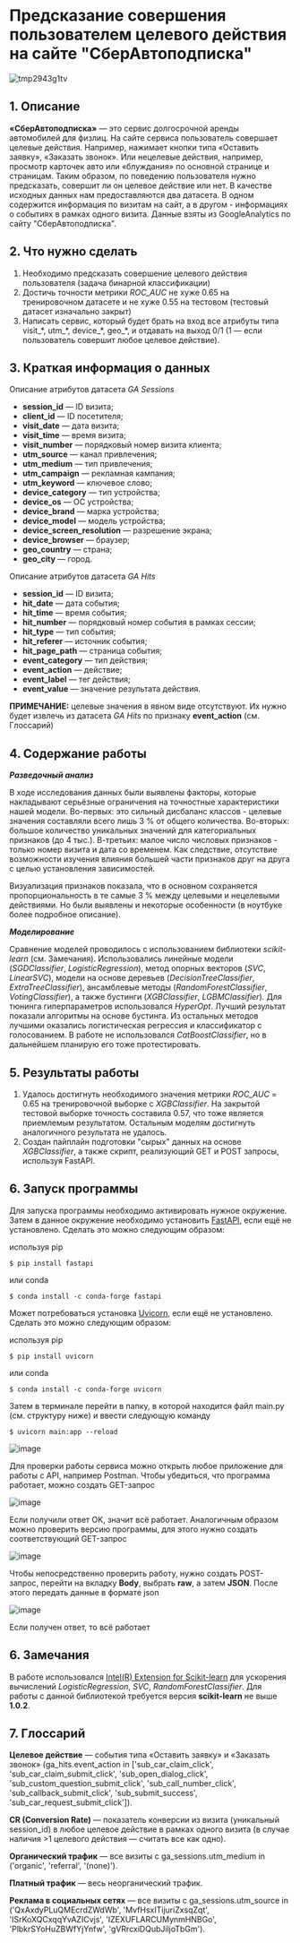 # Предсказание совершения пользователем целевого действия на сайте "СберАвтоподписка"

![tmp2943g1tv](https://user-images.githubusercontent.com/103372805/202800560-5b020e5d-5e22-4ea9-a05e-e40ca3fc2aa0.svg)

## 1. Описание
**«СберАвтоподписка»** — это сервис долгосрочной аренды автомобилей для физлиц.
На сайте сервиса пользователь совершает целевые действия. Например, нажимает кнопки типа «Оставить заявку», «Заказать звонок». Или нецелевые действия, например, 
просмотр карточек авто или «блуждания» по основной странице и страницам. Таким образом, по поведению пользователя нужно предсказать, совершит ли он 
целевое действие или нет. В качестве исходных данных нам предоставляются два датасета. В одном содержится информация по визитам на сайт, а в другом - информациях о 
событиях в рамках одного визита. Данные взяты из GoogleAnalytics по сайту "СберАвтоподписка".

## 2. Что нужно сделать
1. Необходимо предсказать совершение целевого действия пользователя (задача бинарной классификации)
2. Достичь точности метрики _ROC_AUC_ не хуже 0.65 на тренировочном датасете и не хуже 0.55 на тестовом (тестовый датасет изначально закрыт)
3. Написать сервис, который будет брать на вход все атрибуты типа visit_\*, utm_\*, device_\*, geo_\*, и отдавать на выход 0/1 (1 — если пользователь совершит любое целевое действие).

## 3. Краткая информация о данных
Описание атрибутов датасета _GA Sessions_
- **session_id** — ID визита;
- **client_id** — ID посетителя;
- **visit_date** — дата визита;
- **visit_time** — время визита;
- **visit_number** — порядковый номер визита клиента;
- **utm_source** — канал привлечения;
- **utm_medium** — тип привлечения;
- **utm_campaign** — рекламная кампания;
- **utm_keyword** — ключевое слово;
- **device_category** — тип устройства;
- **device_os** — ОС устройства;
- **device_brand** — марка устройства;
- **device_model** — модель устройства;
- **device_screen_resolution** — разрешение экрана;
- **device_browser** — браузер;
- **geo_country** — страна;
- **geo_city** — город.

Описание атрибутов датасета _GA Hits_
- **session_id** — ID визита;
- **hit_date** — дата события;
- **hit_time** — время события;
- **hit_number** — порядковый номер события в рамках сессии;
- **hit_type** — тип события;
- **hit_referer** — источник события;
- **hit_page_path** — страница события;
- **event_category** — тип действия;
- **event_action** — действие;
- **event_label** — тег действия;
- **event_value** — значение результата действия.

**ПРИМЕЧАНИЕ:** целевые значения в явном виде отсутствуют. Их нужно будет извлечь из датасета _GA Hits_ по признаку **event_action** (см. Глоссарий)

## 4. Содержание работы
**_Разведочный анализ_**

В ходе исследования данных были выявлены факторы, которые накладывают серьёзные ограничения на точностные характеристики нашей модели. Во-первых: это сильный дисбаланс классов - целевые значения составляли всего лишь 3 % от общего количества. Во-вторых: большое количество уникальных значений для категориальных признаков (до 4 тыс.). В-третьих: малое число числовых признаков - только номер визита и дата со временем. Как следствие, отсутствие возможности изучения влияния большей части признаков друг на друга с целью установления зависимостей. 

Визуализация признаков показала, что в основном сохраняется пропорциональность в те самые 3 % между целевыми и нецелевыми действиями. Но были выявлены и некоторые особенности (в ноутбуке более подробное описание).

**_Моделирование_**

Сравнение моделей проводилось с использованием библиотеки _scikit-learn_ (см. Замечания). Использовались линейные модели (_SGDClassifier_, _LogisticRegression_), метод опорных векторов (_SVC_, _LinearSVC_), модели на основе деревьев (_DecisionTreeClassifier_, _ExtraTreeClassifier_), ансамблевые методы (_RandomForestClassifier_, _VotingClassifier_), а также бустинги (_XGBClassifier_, _LGBMClassifier_). Для тюнинга гиперпараметров использовался _HyperOpt_. Лучший результат показали алгоритмы на основе бустинга. Из остальных методов лучшими оказались логистическая регрессия и классификатор с голосованием. В работе не использовался _CatBoostClassifier_, но в дальнейшем планирую его тоже протестировать.

## 5. Результаты работы
1. Удалось достигнуть необходимого значения метрики _ROC_AUC_ = 0.65 на тренировочной выборке с _XGBClassifier_. На закрытой тестовой выборке точность составила 0.57, что тоже является приемлемым результатом. Остальным моделям достигнуть аналогичного результата не удалось.
2. Создан пайплайн подготовки "сырых" данных на основе _XGBClassifier_, а также скрипт, реализующий GET и POST запросы, используя FastAPI. 

## 6. Запуск программы
Для запуска программы необходимо активировать нужное окружение. Затем в данное окружение необходимо установить [FastAPI](https://github.com/tiangolo/fastapi), если ещё не установлено.
Сделать это можно следующим образом:

используя pip
```
$ pip install fastapi
```

или conda
```
$ conda install -c conda-forge fastapi
```

Может потребоваться установка [Uvicorn](https://www.uvicorn.org/), если ещё не установлено.
Сделать это можно следующим образом:

используя pip
```
$ pip install uvicorn
```

или conda
```
$ conda install -c conda-forge uvicorn
```

Затем в терминале перейти в папку, в которой находится файл main.py (см. структуру ниже) и ввести следующую команду
```
$ uvicorn main:app --reload
```
![image](https://user-images.githubusercontent.com/103372805/201987248-9914026c-d06e-46d0-80fe-37492458d2a3.png)

Для проверки работы сервиса можно открыть любое приложение для работы с API, например Postman. Чтобы убедиться, что программа работает, можно создать
GET-запрос

![image](https://user-images.githubusercontent.com/103372805/202774666-94f337cc-e953-4de3-944f-cfd2be04ce9b.png)

Если получили ответ OK, значит всё работает. Аналогичным образом можно проверить версию программы, для этого нужно создать соответствующий GET-запрос

![image](https://user-images.githubusercontent.com/103372805/202774906-60530976-2f83-4912-93c0-b2b3be01291f.png)

Чтобы непосредственно проверить работу, нужно создать POST-запрос, перейти на вкладку **Body**, выбрать **raw**, а затем **JSON**. 
После этого передать данные в формате json

![image](https://user-images.githubusercontent.com/103372805/202780031-4122a94e-3901-45f1-8493-7c5cd25dbf81.png)

Если получен ответ, то всё работает

## 6. Замечания

В работе использовался [Intel(R) Extension for Scikit-learn](https://github.com/intel/scikit-learn-intelex) для ускорения вычислений _LogisticRegression_, _SVC_, _RandomForestClassifier_. Для работы с данной библиотекой требуется версия **scikit-learn** не выше **1.0.2**.

## 7. Глоссарий

**Целевое действие** — события типа «Оставить заявку» и «Заказать звонок» (ga_hits.event_action in \['sub_car_claim_click', 'sub_car_claim_submit_click', 'sub_open_dialog_click', 'sub_custom_question_submit_click', 'sub_call_number_click', 'sub_callback_submit_click', 'sub_submit_success', 'sub_car_request_submit_click'\]).

**CR (Conversion Rate)** — показатель конверсии из визита (уникальный session_id) в любое целевое действие в рамках одного визита (в случае наличия >1 целевого действия — считать все как одно).

**Органический трафик** — все визиты с ga_sessions.utm_medium in ('organic', 'referral', '(none)').

**Платный трафик**  — весь неорганический трафик.

**Реклама в социальных сетях** — все визиты с ga_sessions.utm_source in ('QxAxdyPLuQMEcrdZWdWb', 'MvfHsxITijuriZxsqZqt', 'ISrKoXQCxqqYvAZICvjs', 'IZEXUFLARCUMynmHNBGo', 'PlbkrSYoHuZBWfYjYnfw', 'gVRrcxiDQubJiljoTbGm').


